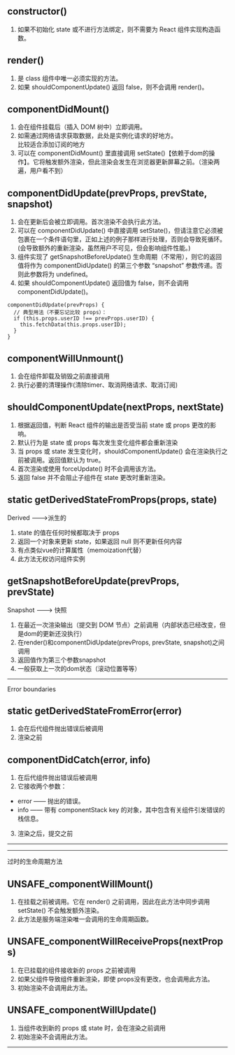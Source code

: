 ## constructor()
1. 如果不初始化 state 或不进行方法绑定，则不需要为 React 组件实现构造函数。
## render()
1. 是 class 组件中唯一必须实现的方法。  
2. 如果 shouldComponentUpdate() 返回 false，则不会调用 render()。
## componentDidMount()
1. 会在组件挂载后（插入 DOM 树中）立即调用。  
2. 如需通过网络请求获取数据，此处是实例化请求的好地方。   
比较适合添加订阅的地方  
3. 可以在 componentDidMount() 里直接调用 setState()【依赖于dom的操作】。它将触发额外渲染，但此渲染会发生在浏览器更新屏幕之前。（渲染两遍，用户看不到）
## componentDidUpdate(prevProps, prevState, snapshot)
1. 会在更新后会被立即调用。首次渲染不会执行此方法。 
2. 可以在 componentDidUpdate() 中直接调用 setState()，但请注意它必须被包裹在一个条件语句里，正如上述的例子那样进行处理，否则会导致死循环。(会导致额外的重新渲染，虽然用户不可见，但会影响组件性能。)
3. 组件实现了 getSnapshotBeforeUpdate() 生命周期（不常用），则它的返回值将作为 componentDidUpdate() 的第三个参数 “snapshot” 参数传递。否则此参数将为 undefined。
4. 如果 shouldComponentUpdate() 返回值为 false，则不会调用 componentDidUpdate()。
```
componentDidUpdate(prevProps) {
  // 典型用法（不要忘记比较 props）：
  if (this.props.userID !== prevProps.userID) {
    this.fetchData(this.props.userID);
  }
}
```
## componentWillUnmount()
1. 会在组件卸载及销毁之前直接调用
2. 执行必要的清理操作(清除timer、取消网络请求、取消订阅)

## shouldComponentUpdate(nextProps, nextState)
1. 根据返回值，判断 React 组件的输出是否受当前 state 或 props 更改的影响。
2. 默认行为是 state 或 props  每次发生变化组件都会重新渲染
3. 当 props 或 state 发生变化时，shouldComponentUpdate() 会在渲染执行之前被调用。返回值默认为 true。
4. 首次渲染或使用 forceUpdate() 时不会调用该方法。
5. 返回 false 并不会阻止子组件在 state 更改时重新渲染。
## static getDerivedStateFromProps(props, state)
Derived --->派生的
1. state 的值在任何时候都取决于 props
2. 返回一个对象来更新 state，如果返回 null 则不更新任何内容
3. 有点类似vue的计算属性（memoization代替）
4. 此方法无权访问组件实例
## getSnapshotBeforeUpdate(prevProps, prevState)
Snapshot ---> 快照
1. 在最近一次渲染输出（提交到 DOM 节点）之前调用（内部状态已经改变，但是dom的更新还没执行）
2. 在render()和componentDidUpdate(prevProps, prevState, snapshot)之间调用
3. 返回值作为第三个参数snapshot
4. 一般获取上一次的dom状态（滚动位置等等）
---
Error boundaries
## static getDerivedStateFromError(error)
1. 会在后代组件抛出错误后被调用
2. 渲染之前
## componentDidCatch(error, info)
1. 在后代组件抛出错误后被调用
2. 它接收两个参数：
 - error —— 抛出的错误。
 - info —— 带有 componentStack key 的对象，其中包含有关组件引发错误的栈信息。
3. 渲染之后，提交之前
---

---
过时的生命周期方法
## UNSAFE_componentWillMount()
1. 在挂载之前被调用。它在 render() 之前调用，因此在此方法中同步调用 setState() 不会触发额外渲染。
2. 此方法是服务端渲染唯一会调用的生命周期函数。
## UNSAFE_componentWillReceiveProps(nextProps)
1. 在已挂载的组件接收新的 props 之前被调用
2. 如果父组件导致组件重新渲染，即使 props没有更改，也会调用此方法。
3. 初始渲染不会调用此方法。
## UNSAFE_componentWillUpdate()
1. 当组件收到新的 props 或 state 时，会在渲染之前调用 
2. 初始渲染不会调用此方法。

---
